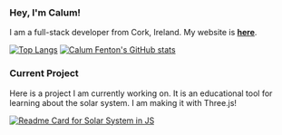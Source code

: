 ### Hey, I'm Calum!

I am a full-stack developer from Cork, Ireland. My website is **[here](https://www.calumfenton.com)**.

[![Top Langs](https://github-readme-stats.vercel.app/api/top-langs/?username=caltfi)](https://github.com/anuraghazra/github-readme-stats) 
[![Calum Fenton's GitHub stats](https://github-readme-stats.vercel.app/api?username=caltfi&show_icons=true)](https://github.com/anuraghazra/github-readme-stats) 

### Current Project

Here is a project I am currently working on. It is an educational tool for learning about the solar system. I am making it with Three.js!

[![Readme Card for Solar System in JS](https://github-readme-stats.vercel.app/api/pin/?username=caltfi&repo=solar_system)](https://github.com/anuraghazra/github-readme-stats)

<!--
**caltfi/caltfi** is a ✨ _special_ ✨ repository because its `README.md` (this file) appears on your GitHub profile.

Here are some ideas to get you started:

- 🔭 I’m currently working on ...
- 🌱 I’m currently learning ...
- 👯 I’m looking to collaborate on ...
- 🤔 I’m looking for help with ...
- 💬 Ask me about ...
- 📫 How to reach me: ...
- 😄 Pronouns: ...
- ⚡ Fun fact: ...
-->
